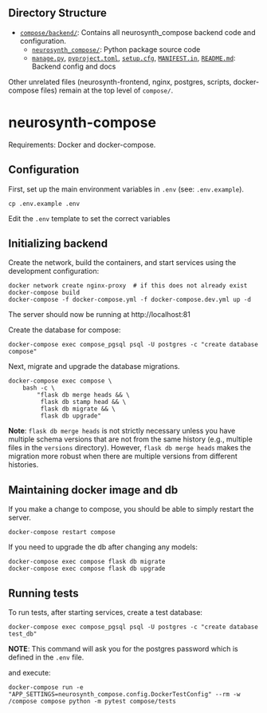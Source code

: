 ## Directory Structure

- [`compose/backend/`](compose/backend): Contains all neurosynth_compose backend code and configuration.
  - [`neurosynth_compose/`](compose/backend/neurosynth_compose): Python package source code
  - [`manage.py`](compose/backend/manage.py), [`pyproject.toml`](compose/backend/pyproject.toml), [`setup.cfg`](compose/backend/setup.cfg), [`MANIFEST.in`](compose/backend/MANIFEST.in), [`README.md`](compose/backend/README.md): Backend config and docs

Other unrelated files (neurosynth-frontend, nginx, postgres, scripts, docker-compose files) remain at the top level of `compose/`.
# neurosynth-compose

Requirements: Docker and docker-compose.

## Configuration
First, set up the main environment variables in `.env` (see: `.env.example`).

    cp .env.example .env

Edit the `.env` template to set the correct variables

## Initializing backend
Create the network, build the containers, and start services using the development configuration:

    docker network create nginx-proxy  # if this does not already exist
    docker-compose build
    docker-compose -f docker-compose.yml -f docker-compose.dev.yml up -d

The server should now be running at http://localhost:81

Create the database for compose:

    docker-compose exec compose_pgsql psql -U postgres -c "create database compose"

Next, migrate and upgrade the database migrations.

    docker-compose exec compose \
        bash -c \
            "flask db merge heads && \
             flask db stamp head && \
             flask db migrate && \
             flask db upgrade"

**Note**: `flask db merge heads` is not strictly necessary
unless you have multiple schema versions that are not from the same history
(e.g., multiple files in the `versions` directory).
However, `flask db merge heads` makes the migration more robust
when there are multiple versions from different histories.


## Maintaining docker image and db
If you make a change to compose, you should be able to simply restart the server.

    docker-compose restart compose

If you need to upgrade the db after changing any models:

    docker-compose exec compose flask db migrate
    docker-compose exec compose flask db upgrade


## Running tests
To run tests, after starting services, create a test database:

    docker-compose exec compose_pgsql psql -U postgres -c "create database test_db"

**NOTE**: This command will ask you for the postgres password which is defined
in the `.env` file.

and execute:

    docker-compose run -e "APP_SETTINGS=neurosynth_compose.config.DockerTestConfig" --rm -w /compose compose python -m pytest compose/tests

